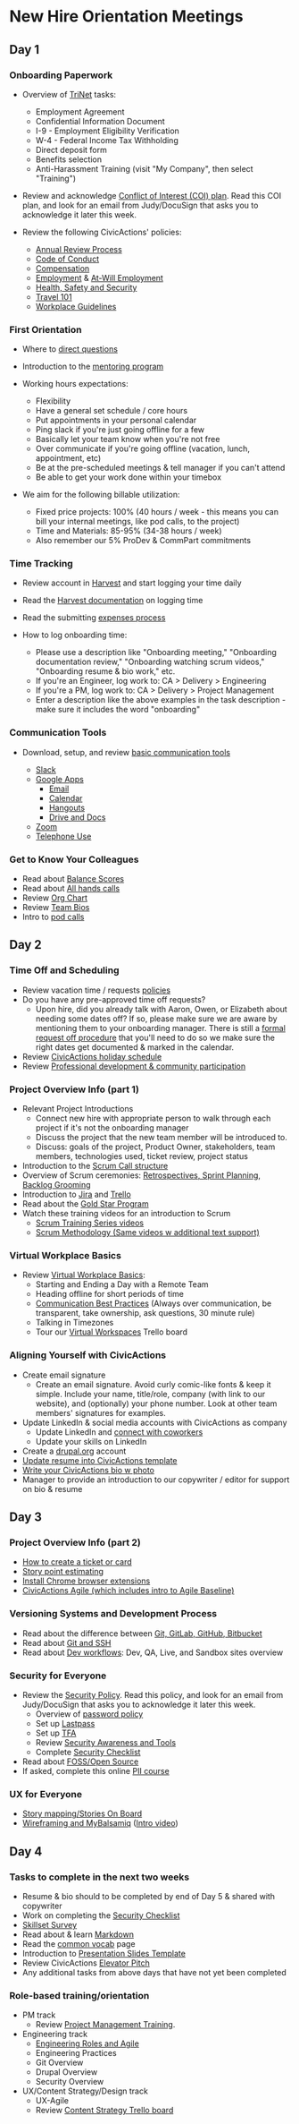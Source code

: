 # New Hire Orientation Meetings

## Day 1

### Onboarding Paperwork

* Overview of [TriNet](https://sso.trinet.com/auth/cdcservlet?realm=sw_hrp&goto=https%3A%2F%2Fwww.hrpassport.com%3A443%2FLink2HR.eng%3F%2FSaf%2FEntry%2FPortal.htm&RequestID=22350&MajorVersion=1&MinorVersion=0&ProviderID=https%3A%2F%2Fwww.hrpassport.com%3A443%2Famagent%3FRealm%3D%2Fsw_hrp&IssueInstant=2017-06-13T15%3A05%3A16Z) tasks:
    * Employment Agreement
    * Confidential Information Document
    * I-9 - Employment Eligibility Verification
    * W-4 - Federal Income Tax Withholding
    * Direct deposit form
    * Benefits selection
    * Anti-Harassment Training (visit "My Company", then select "Training")

* Review and acknowledge [Conflict of Interest (COI) plan](https://docs.google.com/document/d/1JSvThcqIM8BSmIoAjUrNZPdx0wemMCiyrBRyChORfv0/edit). Read this COI plan, and look for an email from Judy/DocuSign that asks you to acknowledge it later this week.

* Review the following CivicActions' policies:
    * [Annual Review Process](../../03-policies/annual-review-process.md)
    * [Code of Conduct](../../03-policies/code-of-conduct.md)
    * [Compensation](../../03-policies/compensation.md)
    * [Employment](../../03-policies/employment.md) & [At-Will Employment](../../03-policies/leaving-civicactions.md)
    * [Health, Safety and Security](../../03-policies/health-safety-security.md)
    * [Travel 101](../../03-policies/travel-101.md)
    * [Workplace Guidelines](../../03-policies/workplace-guidelines.md)

### First Orientation

* Where to [direct questions](../../02-about-us/general-contacts-and-listservs.md)

* Introduction to the [mentoring program](mentoring-program.md)

* Working hours expectations:
    * Flexibility
    * Have a general set schedule / core hours
    * Put appointments in your personal calendar
    * Ping slack if you're just going offline for a few
    * Basically let your team know when you're not free
    * Over communicate if you're going offline  (vacation, lunch, appointment, etc)
    * Be at the pre-scheduled meetings & tell manager if you can't attend
    * Be able to get your work done within your timebox
* We aim for the following billable utilization:
    * Fixed price projects: 100% (40 hours / week - this means you can bill your internal meetings, like pod calls, to the project)
    * Time and Materials: 85-95% (34-38 hours / week)
    * Also remember our 5% ProDev & CommPart commitments

### Time Tracking

* Review account in [Harvest](../../04-how-we-work/tools/harvest.md) and start logging your time daily

* Read the [Harvest documentation](../../04-how-we-work/tools/harvest.md#logging-time) on logging time

* Read the submitting [expenses process](../../04-how-we-work/tools/harvest.md#tracking-expenses)

* How to log onboarding time:
    * Please use a description like "Onboarding meeting," "Onboarding documentation review," "Onboarding watching scrum videos," "Onboarding resume & bio work," etc.
    * If you're an Engineer, log work to: CA > Delivery > Engineering
    * If you're a PM, log work to: CA > Delivery > Project Management
    * Enter a description like the above examples in the task description - make sure it includes the word "onboarding"

### Communication Tools

* Download, setup, and review [basic communication tools](../../04-how-we-work/tools/basic-communication-tools.md)

    * [Slack](../../04-how-we-work/tools/basic-communication-tools.md#slack)
    * [Google Apps](../../04-how-we-work/tools/basic-communication-tools.md#google-apps)
        * [Email](../../04-how-we-work/tools/basic-communication-tools.md#email)
        * [Calendar](../../04-how-we-work/tools/basic-communication-tools.md#google-calendar)
        * [Hangouts](../../04-how-we-work/tools/basic-communication-tools.md#google-hangouts)
        * [Drive and Docs](../../04-how-we-work/tools/basic-communication-tools.md#google-docs)
    * [Zoom](../../04-how-we-work/tools/basic-communication-tools.md#zoom)
    * [Telephone Use](../../04-how-we-work/tools/basic-communication-tools.md#telephone-use)


### Get to Know Your Colleagues

* Read about [Balance Scores](../../04-how-we-work/balance-scores.md)
* Read about [All hands calls](meetings-and-meeting-tools.md#all-hands-calls)
* Review [Org Chart](https://docs.google.com/a/civicactions.net/spreadsheets/d/1zViZW0YzbXpH226mcrR9F_NKi--cJtRgv_6RcldABYY/edit?usp=sharing)
* Review [Team Bios](https://civicactions.com/team/)
* Intro to [pod calls](meetings-and-meeting-tools.md#pod-calls)

## Day 2

### Time Off and Scheduling

* Review vacation time / requests [policies](../../03-policies/benefits.md#timeoff)
* Do you have any pre-approved time off requests?
    * Upon hire, did you already talk with Aaron, Owen, or Elizabeth about needing some dates off? If so, please make sure we are aware by mentioning them to your onboarding manager. There is still a [formal request off procedure](../../03-policies/benefits.md#timeoff) that you'll need to do so we make sure the right dates get documented & marked in the calendar.
* Review [CivicActions holiday schedule](../../03-policies/benefits.md#holidays)
* Review [Professional development & community participation](../../03-policies/prodev-community-participation.md)

### Project Overview Info (part 1)

* Relevant Project Introductions
    * Connect new hire with appropriate person to walk through each project if it's not the onboarding manager
    * Discuss the project that the new team member will be introduced to.
    * Discuss: goals of the project, Product Owner, stakeholders, team members, technologies used, ticket review, project status
* Introduction to the [Scrum Call structure](../../04-how-we-work/agile-baseline/02-process/practices/daily-scrum-calls.md)
* Overview of Scrum ceremonies: [Retrospectives, Sprint Planning, Backlog Grooming](../../01-welcome-to-civicactions/training/meetings-and-meeting-tools.md#retrospectives)
* Introduction to [Jira](../../04-how-we-work/tools/jira.md) and [Trello](../../04-how-we-work/tools/trello.md)
* Read about the [Gold Star Program](../../04-how-we-work/gold-star-program.md)
* Watch these training videos for an introduction to Scrum
    * [Scrum Training Series videos](http://scrumtrainingseries.com/)
    * [Scrum Methodology (Same videos w additional text support)](http://scrummethodology.com/)

### Virtual Workplace Basics

* Review [Virtual Workplace Basics](../../04-how-we-work/virtual-workplace-basics.md):
    * Starting and Ending a Day with a Remote Team
    * Heading offline for short periods of time
    * [Communication Best Practices](../../04-how-we-work/virtual-workplace-basics.md#communication-best-practices) (Always over communication, be transparent, take ownership, ask questions, 30 minute rule)
    * Talking in Timezones
    * Tour our [Virtual Workspaces](https://trello.com/b/TJsUalpG/our-workspaces) Trello board

### Aligning Yourself with CivicActions

* Create email signature
    * Create an email signature. Avoid curly comic-like fonts & keep it simple. Include your name, title/role, company (with link to our website), and (optionally) your phone number. Look at other team members' signatures for examples.
* Update LinkedIn & social media accounts with CivicActions as company
    * Update LinkedIn and [connect with coworkers](https://www.linkedin.com/company/54684)
    * Update your skills on LinkedIn
* Create a [drupal.org](https://register.drupal.org/user/register?destination=home) account
* [Update resume into CivicActions template](../team-resume-instructions.md)
* [Write your CivicActions bio w photo](../civicactions-bio-instructions.md)
* Manager to provide an introduction to our copywriter / editor for support on bio & resume

## Day 3

### Project Overview Info (part 2)

* [How to create a ticket or card](../../04-how-we-work/tools/tickets-cards.md)
* [Story point estimating](../../04-how-we-work/tools/storypoints.md)
* [Install Chrome browser extensions](../../04-how-we-work/tools/browserextensions.md)
* [CivicActions Agile (which includes intro to Agile Baseline)](../../04-how-we-work/agileoverview.md)

### Versioning Systems and Development Process

* Read about the difference between [Git, GitLab, GitHub, Bitbucket](../../05-engineering/git-gitlab-github-bitbucket.md)
* Read about [Git and SSH](../../01-welcome-to-civicactions/training/git-ssh.md)
* Read about [Dev workflows](../../05-engineering/dev-environments.md): Dev, QA, Live, and Sandbox sites overview

### Security for Everyone

* Review the [Security Policy](../../03-policies/security.md). Read this policy, and look for an email from Judy/DocuSign that asks you to acknowledge it later this week.
    * Overview of [password policy](../../03-policies/security.md#password-policy)
    * Set up [Lastpass](../../09-security/awareness.md#lastpass)
    * Set up [TFA](../../09-security/awareness.md#use-two-factor-or-2-step-authentication-tfa-2fa)
    * Review [Security Awareness and Tools](../../09-security/awareness.md)
    * Complete [Security Checklist](https://docs.google.com/spreadsheets/d/1t_LgXdkCNRzr5p36CV-cdzL8kJmUq_mHlsHWtMLm-Qg/edit#gid=0)
* Read about [FOSS/Open Source](../../01-welcome-to-civicactions/training/intro-open-source.md)
* If asked, complete this online [PII course](http://cdsetrain.dtic.mil/piiv2/index.htm)

### UX for Everyone

* [Story mapping/Stories On Board](../../04-how-we-work/agile-baseline/03-methods/1-research/story-mapping-guide.md)
* [Wireframing and MyBalsamiq](../../04-how-we-work/agile-baseline/03-methods/2-design/wireframing-guide.md) ([Intro video](https://www.youtube.com/watch?v=VPzsMdqZKFE))

## Day 4

### Tasks to complete in the next two weeks

* Resume & bio should to be completed by end of Day 5 & shared with copywriter
* Work on completing the [Security Checklist](https://docs.google.com/spreadsheets/d/1t_LgXdkCNRzr5p36CV-cdzL8kJmUq_mHlsHWtMLm-Qg/edit#gid=0)
* [Skillset Survey](../skillset-survey.md)
* Read about & learn [Markdown](../../04-how-we-work/tools/markdown.md)
* Read the [common vocab](../../04-how-we-work/common-vocab.md) page
* Introduction to [Presentation Slides Template](../../04-how-we-work/tools/presentation-slides.md)
* Review CivicActions [Elevator Pitch](../../02-about-us/elevator-pitch.md)
* Any additional tasks from above days that have not yet been completed

### Role-based training/orientation

* PM track
    * Review [Project Management Training](../../06-project-management/pm-training.md).
* Engineering track
    * [Engineering Roles and Agile](../../05-engineering/engineering-roles.md)
    * Engineering Practices
    * Git Overview
    * Drupal Overview
    * Security Overview
* UX/Content Strategy/Design track
    * UX-Agile
    * Review [Content Strategy Trello board](https://trello.com/b/jQYVkRqG/content-strategy-products)
